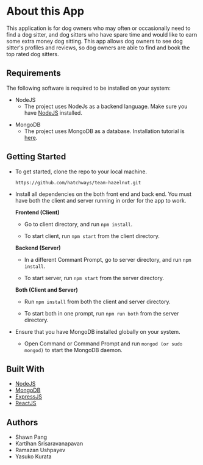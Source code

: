 # About this App 

This application is for dog owners who may often or occasionally need to find a dog sitter,
and dog sitters who have spare time and would like to earn some extra money dog sitting.
This app allows dog owners to see dog sitter's profiles and reviews, so dog owners are able to find and book the top rated dog sitters. 


## Requirements

The following software is required to be installed on your system:

* NodeJS
    * The project uses NodeJs as a backend language. Make sure you have [NodeJS] installed.

[NodeJS]: https://nodejs.org/en/download/    
    
* MongoDB 
    * The project uses MongoDB as a database. Installation tutorial is [here].

[here]: https://docs.mongodb.com/manual/installation/


## Getting Started 

* To get started, clone the repo to your local machine.

    ```https://github.com/hatchways/team-hazelnut.git```

* Install all dependencies on the both front end and back end. You must have both the client and server running in order for the app to work. 

    **Frontend (Client)**

    * Go to client directory, and run `npm install`.

    * To start client, run `npm start` from the client directory.

    **Backend (Server)**
        
    * In a different Commant Prompt, go to server directory, and run `npm install`.

    * To start server, run `npm start` from the server directory.

    **Both (Client and Server)**
        
    * Run `npm install` from both the client and server directory.

    * To start both in one prompt, run `npm run both` from the server directory.

* Ensure that you have MongoDB installed globally on your system.

    *  Open Command or Command Prompt and run `mongod (or sudo mongod)` to start 
        the MongoDB daemon.

        

## Built With 

* [NodeJS](https://nodejs.org/en/download/)
* [MongoDB](https://www.mongodb.com/)
* [ExpressJS](https://expressjs.com/)
* [ReactJS](https://reactjs.org/)


## Authors 

* Shawn Pang
* Kartihan Srisaravanapavan
* Ramazan Ushpayev
* Yasuko Kurata

